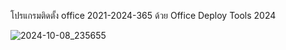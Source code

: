 โปรแกรมติดตั้ง office 2021-2024-365 
ด้วย Office Deploy Tools 2024

![2024-10-08_235655](https://github.com/user-attachments/assets/f892f017-7403-41b2-b663-2dc11cd9df27)

